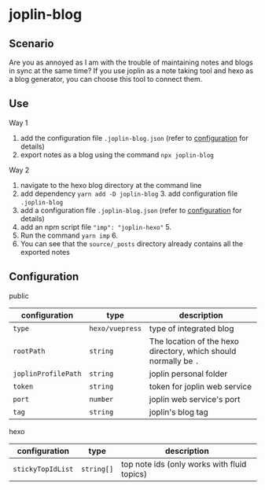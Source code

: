 # joplin-blog

## Scenario

Are you as annoyed as I am with the trouble of maintaining notes and blogs in sync at the same time? If you use joplin as a note taking tool and hexo as a blog generator, you can choose this tool to connect them.

## Use

Way 1

1. add the configuration file `.joplin-blog.json` (refer to [configuration](#configuration) for details)
2. export notes as a blog using the command `npx joplin-blog`

Way 2

1. navigate to the hexo blog directory at the command line
2. add dependency `yarn add -D joplin-blog` 3. add configuration file `.joplin-blog`
3. add a configuration file `.joplin-blog.json` (refer to [configuration](#configuration) for details)
4. add an npm script file `"imp": "joplin-hexo"` 5.
5. Run the command `yarn imp` 6.
6. You can see that the `source/_posts` directory already contains all the exported notes

## Configuration

public

| configuration       | type            | description                                                       |
| ------------------- | --------------- | ----------------------------------------------------------------- |
| `type`              | `hexo/vuepress` | type of integrated blog                                           |
| `rootPath`          | `string`        | The location of the hexo directory, which should normally be `. ` |
| `joplinProfilePath` | `string`        | joplin personal folder                                            |
| `token`             | `string`        | token for joplin web service                                      |
| `port`              | `number`        | joplin web service's port                                         |
| `tag`               | `string`        | joplin's blog tag                                                 |

hexo

| configuration     | type       | description                                 |
| ----------------- | ---------- | ------------------------------------------- |
| `stickyTopIdList` | `string[]` | top note ids (only works with fluid topics) |
